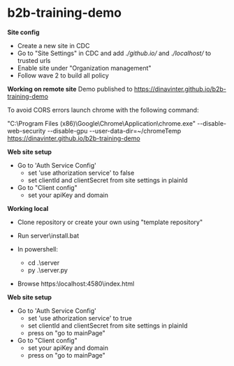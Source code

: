 # b2b-training-demo
 
**Site config**
* Create a new site in CDC
* Go to "Site Settings" in CDC and add .*/github.io/* and .*/localhost/* to trusted urls
* Enable site under "Organization management"
* Follow wave 2 to build all policy 
 

**Working on remote site**
Demo published to https://dinavinter.github.io/b2b-training-demo

To avoid CORS errors launch chrome with the following command:

"C:\Program Files (x86)\Google\Chrome\Application\chrome.exe" --disable-web-security --disable-gpu --user-data-dir=~/chromeTemp  https://dinavinter.github.io/b2b-training-demo

**Web site setup**
* Go to 'Auth Service Config' 
    * set 'use athorization service' to false
    * set clientId and clientSecret from site settings in plainId 
* Go to "Client config"
    * set your apiKey and domain  

**Working local**

* Clone repository or create your own using "template repository"
* Run server\install.bat
* In powershell:
    * cd  .\server
    * py .\server.py

* Browse https:\\localhost:4580\index.html
 
**Web site setup**
* Go to 'Auth Service Config' 
    * set 'use athorization service' to true
    * set clientId and clientSecret from site settings in plainId 
    * press on "go to mainPage"
* Go to "Client config"
    * set your apiKey and domain 
    * press on "go to mainPage" 


